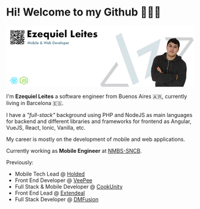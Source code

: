 # Hi! Welcome to my Github 👨🏻‍💻

![Eze Leites](https://raw.githubusercontent.com/leiteszeke/leiteszeke/master/img/banner-github.jpg)

I'm **Ezequiel Leites** a software engineer from Buenos Aires 🇦🇷, currently living in Barcelona 🇪🇸.

I have a _"full-stack"_ background using PHP and NodeJS as main languages for backend and different libraries and frameworks for frontend as Angular, VueJS, React, Ionic, Vanilla, etc.

My career is mostly on the development of mobile and web applications.

Currently working as **Mobile Engineer** at [NMBS-SNCB](https://belgiantrain.be).

Previously:
- Mobile Tech Lead @ [Holded](https://holded.com)
- Front End Developer @ [VeePee](https://veepee.com)
- Full Stack & Mobile Developer @ [CookUnity](https://cookunity.com)
- Front End Lead @ [Extendeal](https://extendeal.com)
- Full Stack Developer @ [DMFusion](https://dmfusion.com)
